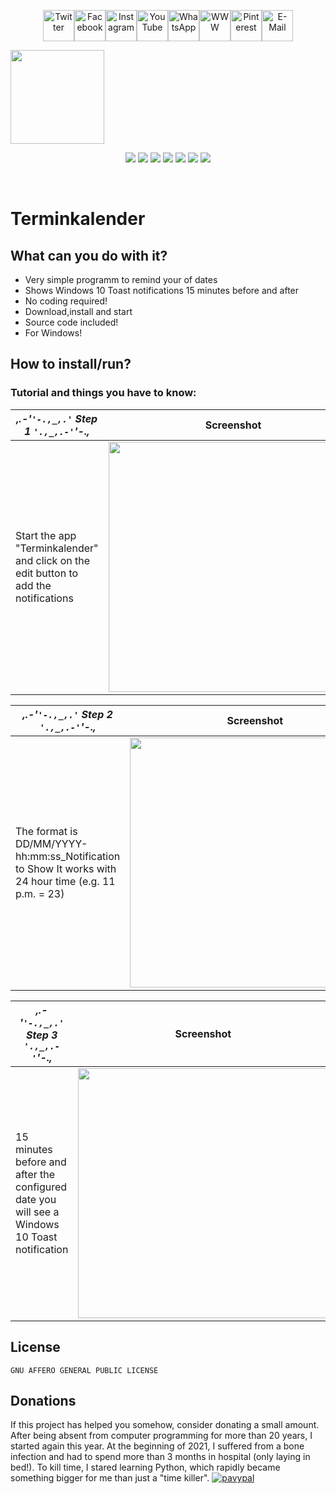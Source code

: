 <p align="center"><a href="https://twitter.com/Aprender_alemao"><img src="https://cdn.jsdelivr.net/gh/dmhendricks/signature-social-icons/icons/round-flat-filled/50px/twitter.png" alt="Twitter" title="Twitter" width="50"/></a><a href="https://www.facebook.com/estudaralemao/"><img src="https://cdn.jsdelivr.net/gh/dmhendricks/signature-social-icons/icons/round-flat-filled/50px/facebook.png" alt="Facebook" title="Facebook" width="50"/></a><a href="https://www.instagram.com/estudaralemao/"><img src="https://cdn.jsdelivr.net/gh/dmhendricks/signature-social-icons/icons/round-flat-filled/50px/instagram.png" alt="Instagram" title="Instagram" width="50"/></a><a href="https://www.youtube.com/c/wwwqueroestudaralemaocombr"><img src="https://cdn.jsdelivr.net/gh/dmhendricks/signature-social-icons/icons/round-flat-filled/50px/youtube.png" alt="YouTube" title="YouTube" width="50"/></a><a href="https://api.whatsapp.com/send?phone=5511989782756&text=I%20want%20to%20know%20..."><img src="https://cdn.jsdelivr.net/gh/dmhendricks/signature-social-icons/icons/round-flat-filled/50px/whatsapp.png" alt="WhatsApp" title="WhatsApp" width="50"/></a><a href="https://www.queroestudaralemao.com.br"><img src="https://cdn.jsdelivr.net/gh/dmhendricks/signature-social-icons/icons/round-flat-filled/50px/website.png" alt="WWW" title="WWW" width="50"/></a><a href="https://br.pinterest.com/chucrutehans/"><img src="https://cdn.jsdelivr.net/gh/dmhendricks/signature-social-icons/icons/round-flat-filled/50px/pinterest.png" alt="Pinterest" title="Pinterest" width="50"/></a><a href="mailto:aulasparticularesdealemaosp@gmail.com?subject=I%20want%20to%20know%20...%20"><img src="https://cdn.jsdelivr.net/gh/dmhendricks/signature-social-icons/icons/round-flat-filled/50px/mail.png" alt="E-Mail" title="E-Mail" width="50"/>
</a>

<a href="https://www.queroestudaralemao.com.br"><img src="C:\Users\Gamer\Documents\Downloads\terminkalender\icon.jpg" width="150" /></a></p>

<p align="center">
<a href=https://github.com/hansalemaos><img src="https://img.shields.io/badge/author-hansalemaos-black"/></a>
<a href=https://www.queroestudaralemao.com.br><img src="https://img.shields.io/badge/from-queroestudaralemao.com.br-darkgreen"/></a>
<a href=#><img src="https://img.shields.io/badge/for-Windows-black"/></a>
<a href=#><img src="https://img.shields.io/badge/no coding-required-darkgreen"/></a>
<a href=#><img src="https://img.shields.io/badge/No-limits-black"/></a>
<a href=https://codeload.github.com/liangjingkanji/DrakeTyporaTheme/zip/refs/heads/master><img src="https://img.shields.io/badge/Theme-Drake-darkgreen"/></a>
<a href=https://github.com/dmhendricks/signature-social-icons><img src="https://img.shields.io/badge/Social-Icons-black"/></a>
</p><br>


# Terminkalender



## What can you do with it?

- Very simple programm to remind your of dates
- Shows Windows 10 Toast notifications 15 minutes before and after
- No coding required!
- Download,install and start
- Source code included!
- For Windows!

## How to install/run?

### Tutorial and things you have to know:

| _,.-'``'-.,_,.'`` Step 1 ``'.,_,.-'``'-.,_|Screenshot|
| -------------------------------------------------------------- |- |
Start the app "Terminkalender" and click on the edit button to add the<br>notifications|<img src="C:\Users\Gamer\Documents\Downloads\terminkalender\66_800x800.png" width="400"/> |

| _,.-'``'-.,_,.'`` Step 2 ``'.,_,.-'``'-.,_|Screenshot|
| -------------------------------------------------------------- |- |
The format is DD/MM/YYYY-hh:mm:ss_Notification to Show It works with<br>24 hour time (e.g. 11 p.m. = 23)|<img src="C:\Users\Gamer\Documents\Downloads\terminkalender\132_800x800.png" width="400"/> |

| _,.-'``'-.,_,.'`` Step 3 ``'.,_,.-'``'-.,_|Screenshot|
| -------------------------------------------------------------- |- |
15 minutes before and after the configured date you will see a Windows<br>10 Toast notification|<img src="C:\Users\Gamer\Documents\Downloads\terminkalender\198_800x800.png" width="400"/> |


## License

```
GNU AFFERO GENERAL PUBLIC LICENSE
```

## Donations 

If this project has helped you somehow, consider donating a small amount. After being absent from computer programming for more than 20 years, I started again this year. At the beginning of 2021, I suffered from a bone infection and had to spend more than 3 months in hospital (only laying in bed!). To kill time, I stared learning Python, which rapidly became something bigger for me than just a "time killer".
[![pavypal](https://www.paypalobjects.com/en_US/i/btn/btn_donateCC_LG.gif)](https://www.paypal.com/donate/?hosted_button_id=TXH4HS4M54VV2)

